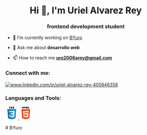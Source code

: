 <h1 align="center">Hi 👋, I'm Uriel Alvarez Rey</h1>
<h3 align="center">frontend development student</h3>

- 🔭 I’m currently working on [BYuro](https://www.byurodev.site)

- 💬 Ask me about **desarrollo web**

- 📫 How to reach me **uro2006arey@gmail.com**

<h3 align="left">Connect with me:</h3>
<p align="left">
<a href="https://linkedin.com/in/www.linkedin.com/in/uriel-alvarez-rey-405846358" target="blank"><img align="center" src="https://raw.githubusercontent.com/rahuldkjain/github-profile-readme-generator/master/src/images/icons/Social/linked-in-alt.svg" alt="www.linkedin.com/in/uriel-alvarez-rey-405846358" height="30" width="40" /></a>
</p>

<h3 align="left">Languages and Tools:</h3>
<p align="left"> <a href="https://www.w3schools.com/css/" target="_blank" rel="noreferrer"> <img src="https://raw.githubusercontent.com/devicons/devicon/master/icons/css3/css3-original-wordmark.svg" alt="css3" width="40" height="40"/> </a> <a href="https://www.w3.org/html/" target="_blank" rel="noreferrer"> <img src="https://raw.githubusercontent.com/devicons/devicon/master/icons/html5/html5-original-wordmark.svg" alt="html5" width="40" height="40"/> </a> </p>
# BYuro
